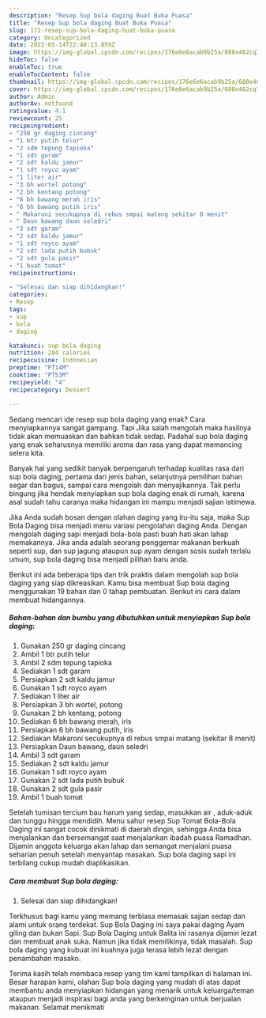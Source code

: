 ```yaml
---
description: "Resep Sup bola daging Buat Buka Puasa"
title: "Resep Sup bola daging Buat Buka Puasa"
slug: 171-resep-sup-bola-daging-buat-buka-puasa
category: Uncategorized
date: 2022-05-14T22:40:13.059Z
image: https://img-global.cpcdn.com/recipes/176e6e6acab9b25a/680x482cq70/sup-bola-daging-foto-resep-utama.jpg
hideToc: false
enableToc: true
enableTocContent: false
thumbnail: https://img-global.cpcdn.com/recipes/176e6e6acab9b25a/680x482cq70/sup-bola-daging-foto-resep-utama.jpg
cover: https://img-global.cpcdn.com/recipes/176e6e6acab9b25a/680x482cq70/sup-bola-daging-foto-resep-utama.jpg
author: Admin
authorAv: notfound
ratingvalue: 4.1
reviewcount: 25
recipeingredient:
- "250 gr daging cincang"
- "1 btr putih telur"
- "2 sdm tepung tapioka"
- "1 sdt garam"
- "2 sdt kaldu jamur"
- "1 sdt royco ayam"
- "1 liter air"
- "3 bh wortel potong"
- "2 bh kentang potong"
- "6 bh bawang merah iris"
- "6 bh bawang putih iris"
- " Makaroni secukupnya di rebus smpai matang sekitar 8 menit"
- " Daun bawang daun seledri"
- "3 sdt garam"
- "2 sdt kaldu jamur"
- "1 sdt royco ayam"
- "2 sdt lada putih bubuk"
- "2 sdt gula pasir"
- "1 buah tomat"
recipeinstructions:

- "Selesai dan siap dihidangkan!"
categories:
- Resep
tags:
- sup
- bola
- daging

katakunci: sup bola daging 
nutrition: 284 calories
recipecuisine: Indonesian
preptime: "PT14M"
cooktime: "PT53M"
recipeyield: "4"
recipecategory: Dessert

---
```



Sedang mencari ide resep sup bola daging yang enak? Cara menyiapkannya sangat gampang. Tapi Jika salah mengolah maka hasilnya tidak akan memuaskan dan bahkan tidak sedap. Padahal sup bola daging yang enak seharusnya memiliki aroma dan rasa yang dapat memancing selera kita.


Banyak hal yang sedikit banyak berpengaruh terhadap kualitas rasa dari sup bola daging, pertama dari jenis bahan, selanjutnya pemilihan bahan segar dan bagus, sampai cara mengolah dan menyajikannya. Tak perlu bingung jika hendak menyiapkan sup bola daging enak di rumah, karena asal sudah tahu caranya maka hidangan ini mampu menjadi sajian istimewa.

Jika Anda sudah bosan dengan olahan daging yang itu-itu saja, maka Sup Bola Daging bisa menjadi menu variasi pengolahan daging Anda. Dengan mengolah daging sapi menjadi bola-bola pasti buah hati akan lahap memakannya. Jika anda adalah seorang penggemar makanan berkuah seperti sup, dan sup jagung ataupun sup ayam dengan sosis sudah terlalu umum, sup bola daging bisa menjadi pilihan baru anda.


Berikut ini ada beberapa tips dan trik praktis dalam mengolah sup bola daging yang siap dikreasikan. Kamu bisa membuat Sup bola daging menggunakan 19 bahan dan 0 tahap pembuatan. Berikut ini cara dalam membuat hidangannya.

<!--inarticleads1-->

##### Bahan-bahan dan bumbu yang dibutuhkan untuk menyiapkan Sup bola daging:

1. Gunakan 250 gr daging cincang
1. Ambil 1 btr putih telur
1. Ambil 2 sdm tepung tapioka
1. Sediakan 1 sdt garam
1. Persiapkan 2 sdt kaldu jamur
1. Gunakan 1 sdt royco ayam
1. Sediakan 1 liter air
1. Persiapkan 3 bh wortel, potong
1. Gunakan 2 bh kentang, potong
1. Sediakan 6 bh bawang merah, iris
1. Persiapkan 6 bh bawang putih, iris
1. Sediakan  Makaroni secukupnya di rebus smpai matang (sekitar 8 menit)
1. Persiapkan  Daun bawang, daun seledri
1. Ambil 3 sdt garam
1. Sediakan 2 sdt kaldu jamur
1. Gunakan 1 sdt royco ayam
1. Gunakan 2 sdt lada putih bubuk
1. Gunakan 2 sdt gula pasir
1. Ambil 1 buah tomat


Setelah tumisan tercium bau harum yang sedap, masukkan air , aduk-aduk dan tunggu hingga mendidih. Menu sahur resep Sup Tomat Bola-Bola Daging ini sangat cocok dinikmati di daerah dingin, sehingga Anda bisa menjalankan dan bersemangat saat menjalankan ibadah puasa Ramadhan. Dijamin anggota keluarga akan lahap dan semangat menjalani puasa seharian penuh setelah menyantap masakan. Sup bola daging sapi ini terbilang cukup mudah diaplikasikan. 

<!--inarticleads2-->

##### Cara membuat Sup bola daging:


1. Selesai dan siap dihidangkan!

Terkhusus bagi kamu yang memang terbiasa memasak sajian sedap dan alami untuk orang terdekat. Sup Bola Daging ini saya pakai daging Ayam giling dan bukan Sapi. Sup Bola Daging untuk Balita ini rasanya dijamin lezat dan membuat anak suka. Namun jika tidak memilikinya, tidak masalah. Sup bola daging yang kubuat ini kuahnya juga terasa lebih lezat dengan penambahan masako. 

Terima kasih telah membaca resep yang tim kami tampilkan di halaman ini. Besar harapan kami, olahan Sup bola daging yang mudah di atas dapat membantu anda menyiapkan hidangan yang menarik untuk keluarga/teman ataupun menjadi inspirasi bagi anda yang berkeinginan untuk berjualan makanan. Selamat menikmati
